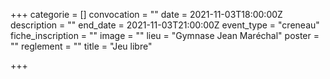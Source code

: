 +++
categorie = []
convocation = ""
date = 2021-11-03T18:00:00Z
description = ""
end_date = 2021-11-03T21:00:00Z
event_type = "creneau"
fiche_inscription = ""
image = ""
lieu = "Gymnase Jean Maréchal"
poster = ""
reglement = ""
title = "Jeu libre"

+++
        